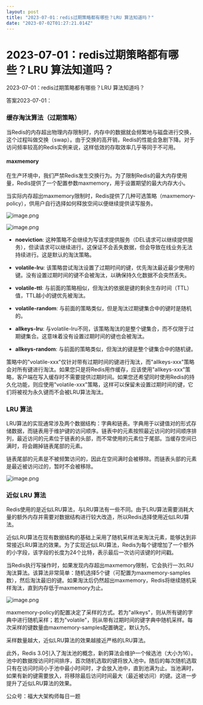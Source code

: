 ```yaml
---
layout: post
title: "2023-07-01：redis过期策略都有哪些？LRU 算法知道吗？"
date: "2023-07-02T01:27:21.014Z"
---
```

2023-07-01：redis过期策略都有哪些？LRU 算法知道吗？
===================================

2023-07-01：redis过期策略都有哪些？LRU 算法知道吗？

答案2023-07-01：

### 缓存淘汰算法（过期策略）

当Redis的内存超出物理内存限制时，内存中的数据就会频繁地与磁盘进行交换，这个过程叫做交换（swap）。由于交换的高开销，Redis的性能会急剧下降。对于访问频率较高的Redis实例来说，这样低效的存取效率几乎等同于不可用。

#### maxmemory

在生产环境中，我们严禁Redis发生交换行为。为了限制Redis的最大内存使用量，Redis提供了一个配置参数maxmemory，用于设置期望的最大内存大小。

当实际内存超出maxmemory限制时，Redis提供了几种可选策略（maxmemory-policy），供用户自行选择如何释放空间以便继续提供读写服务。

![image.png](https://img-blog.csdnimg.cn/img_convert/f4d15b3d3243f12ff0dd0e597f1e954a.png)

![image.png](https://img-blog.csdnimg.cn/img_convert/7d312f4a489b76ddbfdd8dcd375caa16.png)

*   **noeviction**: 这种策略不会继续为写请求提供服务（DEL请求可以继续提供服务），但读请求可以继续进行。这保证不会丢失数据，但会导致在线业务无法持续进行。这是默认的淘汰策略。
    
*   **volatile-lru**: 该策略尝试淘汰设置了过期时间的键，优先淘汰最近最少使用的键。没有设置过期时间的键不会被淘汰，以确保持久化数据不会突然丢失。
    
*   **volatile-ttl**: 与前面的策略相似，但淘汰的依据是键的剩余生存时间（TTL）值，TTL越小的键优先被淘汰。
    
*   **volatile-random**: 与前面的策略类似，但是淘汰过期键集合中的键时是随机的。
    
*   **allkeys-lru**: 与volatile-lru不同，该策略淘汰的是整个键集合，而不仅限于过期键集合。这意味着没有设置过期时间的键也会被淘汰。
    
*   **allkeys-random**: 与前面的策略类似，但淘汰的键是整个键集合中的随机键。
    

策略中的"volatile-xxx"仅针对带有过期时间的键进行淘汰，而"allkeys-xxx"策略会对所有键进行淘汰。如果您只是将Redis用作缓存，应该使用"allkeys-xxx"策略，客户端在写入缓存时不需要提供过期时间。如果您还希望同时使用Redis的持久化功能，则应使用"volatile-xxx"策略，这样可以保留未设置过期时间的键，它们将被视为永久键而不会被LRU算法淘汰。

### LRU 算法

LRU算法的实现通常涉及两个数据结构：字典和链表。字典用于以键值对的形式存储数据，而链表用于维护键的访问顺序。链表中的元素按照最近访问的时间顺序排列，最近访问的元素位于链表的头部，而不常使用的元素位于尾部。当缓存空间已满时，将会踢掉链表尾部的元素。

链表尾部的元素是不被频繁访问的，因此在空间满时会被移除。而链表头部的元素是最近被访问过的，暂时不会被移除。

![image.png](https://img-blog.csdnimg.cn/img_convert/7d30273eefcf4bd7b9b7fd7a4500df7b.png)

### 近似 LRU 算法

Redis使用的是近似LRU算法，与LRU算法有一些不同。由于LRU算法需要消耗大量的额外内存并需要对数据结构进行较大改造，所以Redis选择使用近似LRU算法。

近似LRU算法在现有数据结构的基础上采用了随机采样法来淘汰元素，能够达到非常接近LRU算法的效果。为了实现近似LRU算法，Redis为每个键增加了一个额外的小字段，该字段的长度为24个比特，表示最后一次访问该键的时间戳。

当Redis执行写操作时，如果发现内存超出maxmemory限制，它会执行一次LRU淘汰算法。该算法非常简单：随机选择5个键（可配置为maxmemory-samples数），然后淘汰最旧的键。如果淘汰后仍然超出maxmemory，Redis将继续随机采样淘汰，直到内存低于maxmemory为止。

![image.png](https://img-blog.csdnimg.cn/img_convert/bcb3f02584d332223497d5138d6d740f.png)

maxmemory-policy的配置决定了采样的方式。若为"allkeys"，则从所有键的字典中进行随机采样；若为"volatile"，则从带有过期时间的键字典中随机采样。每次采样的键数量由maxmemory-samples配置确定，默认为5。

采样数量越大，近似LRU算法的效果越接近严格的LRU算法。

此外，Redis 3.0引入了淘汰池的概念，新的算法会维护一个候选池（大小为16）。池中的数据按访问时间排序，首次随机选取的键将放入池中。随后的每次随机选取只有在访问时间小于池中最小时间时，才会放入池中，直到池满为止。当池满时，如果有新的键需要放入，将移除最后访问时间最大（最近被访问）的键。这进一步提升了近似LRU算法的效果。

公众号：福大大架构师每日一题